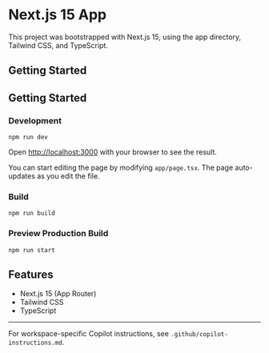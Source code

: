 
# Next.js 15 App

This project was bootstrapped with Next.js 15, using the app directory, Tailwind CSS, and TypeScript.

## Getting Started


## Getting Started

### Development
```
npm run dev
```

Open [http://localhost:3000](http://localhost:3000) with your browser to see the result.

You can start editing the page by modifying `app/page.tsx`. The page auto-updates as you edit the file.

### Build
```
npm run build
```

### Preview Production Build
```
npm run start
```


## Features
- Next.js 15 (App Router)
- Tailwind CSS
- TypeScript

---

For workspace-specific Copilot instructions, see `.github/copilot-instructions.md`.
